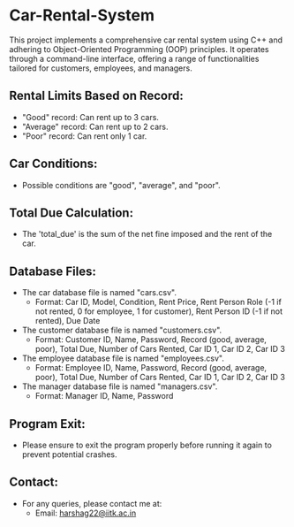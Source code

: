 # Car-Rental-System
This project implements a comprehensive car rental system using C++ and adhering to Object-Oriented Programming (OOP) principles. It operates through a command-line interface, offering a range of functionalities tailored for customers, employees, and managers.

## Rental Limits Based on Record:
- "Good" record: Can rent up to 3 cars.
- "Average" record: Can rent up to 2 cars.
- "Poor" record: Can rent only 1 car.

## Car Conditions:
- Possible conditions are "good", "average", and "poor".

## Total Due Calculation:
- The 'total_due' is the sum of the net fine imposed and the rent of the car.

## Database Files:
- The car database file is named "cars.csv".
  - Format: Car ID, Model, Condition, Rent Price, Rent Person Role (-1 if not rented, 0 for employee, 1 for customer), Rent Person ID (-1 if not rented), Due Date
- The customer database file is named "customers.csv".
  - Format: Customer ID, Name, Password, Record (good, average, poor), Total Due, Number of Cars Rented, Car ID 1, Car ID 2, Car ID 3
- The employee database file is named "employees.csv".
  - Format: Employee ID, Name, Password, Record (good, average, poor), Total Due, Number of Cars Rented, Car ID 1, Car ID 2, Car ID 3
- The manager database file is named "managers.csv".
  - Format: Manager ID, Name, Password

## Program Exit:
- Please ensure to exit the program properly before running it again to prevent potential crashes.

## Contact:
- For any queries, please contact me at: 
  - Email: harshag22@iitk.ac.in
